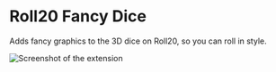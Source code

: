 # Roll20 Fancy Dice

Adds fancy graphics to the 3D dice on Roll20, so you can roll in style.

![Screenshot of the extension](https://github.com/tobloef/roll20-fancy-dice/blob/master/screenshot.png)
